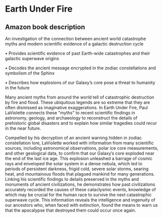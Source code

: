# Earth Under Fire

## Amazon book description

An investigation of the connection between ancient world catastrophe myths and modern scientific evidence of a galactic destruction cycle

• Provides scientific evidence of past Earth-wide catastrophes and their galactic superwave origins

• Decodes the ancient message encrypted in the zodiac constellations and symbolism of the Sphinx

• Describes how explosions of our Galaxy’s core pose a threat to humanity in the future

Many ancient myths from around the world tell of catastrophic destruction by fire and flood. These ubiquitous legends are so extreme that they are often dismissed as imaginative exaggerations. In Earth Under Fire, Paul LaViolette connects these "myths" to recent scientific findings in astronomy, geology, and archaeology to reconstruct the details of prehistoric global disasters and to explain how similar tragedies could recur in the near future.

Compelled by his decryption of an ancient warning hidden in zodiac constellation lore, LaViolette worked with information from many scientific sources, including astronomical observations, polar ice core measurements, and other geological data, to confirm that our Galaxy’s core exploded near the end of the last ice age. This explosion unleashed a barrage of cosmic rays and enveloped the solar system in a dense nebula, which led to periods of persistent darkness, frigid cold, severe solar storms, searing heat, and mountainous floods that plagued mankind for many generations. Linking his scientific findings to details preserved in the myths and monuments of ancient civilizations, he demonstrates how past civilizations accurately recorded the causes of these cataclysmic events, knowledge of which may be crucial for the human race to survive the next catastrophic superwave cycle. This information reveals the intelligence and ingenuity of our ancestors who, when faced with extinction, found the means to warn us that the apocalypse that destroyed them could occur once again.